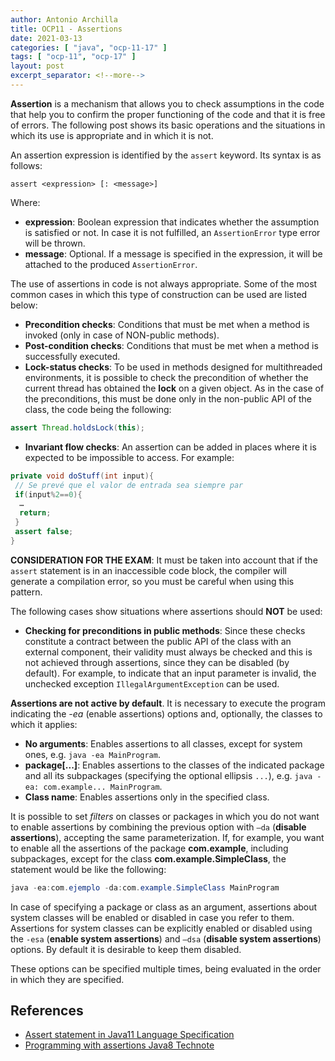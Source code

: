 ```yaml
---
author: Antonio Archilla
title: OCP11 - Assertions
date: 2021-03-13
categories: [ "java", "ocp-11-17" ]
tags: [ "ocp-11", "ocp-17" ]
layout: post
excerpt_separator: <!--more-->
---
```


**Assertion** is a mechanism that allows you to check assumptions in the code that help you to confirm the proper functioning of the code and that it is free of errors. The following post shows its basic operations and the situations in which its use is appropriate and in which it is not.

An assertion expression is identified by the `assert` keyword. Its syntax is as follows:
```
assert <expression> [: <message>]
```

Where:

- **expression**: Boolean expression that indicates whether the assumption is satisfied or not. In case it is not fulfilled, an `AssertionError` type error will be thrown.
- **message**: Optional. If a message is specified in the expression, it will be attached to the produced `AssertionError`. 

<!--more-->

The use of assertions in code is not always appropriate. Some of the most common cases in which this type of construction can be used are listed below: 

- **Precondition checks**: Conditions that must be met when a method is invoked (only in case of NON-public methods). 
- **Post-condition checks**: Conditions that must be met when a method is successfully executed. 
- **Lock-status checks**: To be used in methods designed for multithreaded environments, it is possible to check the precondition of whether the current thread has obtained the **lock** on a given object. As in the case of the preconditions, this must be done only in the non-public API of the class, the code being the following: 
```java
assert Thread.holdsLock(this);
```
- **Invariant flow checks**: An assertion can be added in places where it is expected to be impossible to access. 
For example:
```java 
private void doStuff(int input){
 // Se prevé que el valor de entrada sea siempre par
 if(input%2==0){
  …
  return;
 }
 assert false;
}
```

**CONSIDERATION FOR THE EXAM**: It must be taken into account that if the `assert` statement is in an inaccessible code block, the compiler will generate a compilation error, so you must be careful when using this pattern. 

The following cases show situations where assertions should **NOT** be used: 

- **Checking for preconditions in public methods**: Since these checks constitute a contract between the public API of the class with an external component, their validity must always be checked and this is not achieved through assertions, since they can be disabled (by default). For example, to indicate that an input parameter is invalid, the unchecked exception `IllegalArgumentException` can be used.

**Assertions are not active by default**. It is necessary to execute the program indicating the *-ea* (enable assertions) options and, optionally, the classes to which it applies: 

- **No arguments**: Enables assertions to all classes, except for system ones, e.g. `java -ea MainProgram`.
- **package[...]**: Enables assertions to the classes of the indicated package and all its subpackages (specifying the optional ellipsis `...`), e.g. `java -ea: com.example... MainProgram`.
- **Class name**: Enables assertions only in the specified class.

It is possible to set *filters* on classes or packages in which you do not want to enable assertions by combining the previous option with `–da` (**disable assertions**), accepting the same parameterization. If, for example, you want to enable all the assertions of the package **com.example**, including subpackages, except for the class **com.example.SimpleClass**, the statement would be like the following:

```java 
java -ea:com.ejemplo -da:com.example.SimpleClass MainProgram
```

In case of specifying a package or class as an argument, assertions about system classes will be enabled or disabled in case you refer to them. Assertions for system classes can be explicitly enabled or disabled using the `-esa` (**enable system assertions**) and `–dsa` (**disable system assertions**) options. By default it is desirable to keep them disabled. 

These options can be specified multiple times, being evaluated in the order in which they are specified.

## References

- [Assert statement in Java11 Language Specification](https://docs.oracle.com/javase/specs/jls/se11/html/jls-14.html#jls-14.10)
- [Programming with assertions Java8 Technote](https://docs.oracle.com/javase/8/docs/technotes/guides/language/assert.html)

